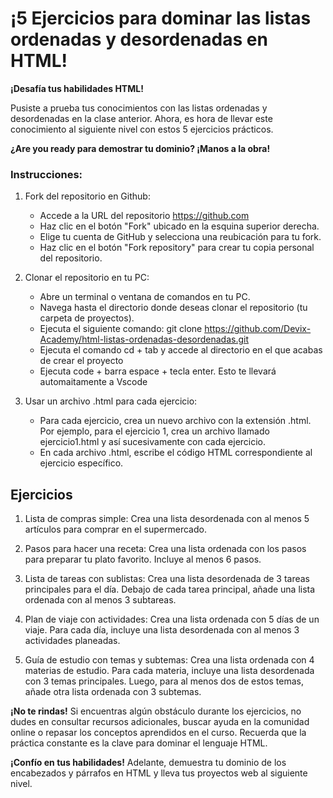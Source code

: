 # ¡5 Ejercicios para dominar las listas ordenadas y desordenadas en HTML!

**¡Desafía tus habilidades HTML!**

Pusiste a prueba tus conocimientos con las listas ordenadas y desordenadas en la clase anterior. Ahora, es hora de llevar este conocimiento al siguiente nivel con estos 5 ejercicios prácticos.

**¿Are you ready para demostrar tu dominio? ¡Manos a la obra!**

### Instrucciones:
1. Fork del repositorio en Github:

    * Accede a la URL del repositorio https://github.com
    * Haz clic en el botón "Fork" ubicado en la esquina superior derecha.
    * Elige tu cuenta de GitHub y selecciona una reubicación para tu fork.
    * Haz clic en el botón "Fork repository" para crear tu copia personal del repositorio.

2. Clonar el repositorio en tu PC:

    * Abre un terminal o ventana de comandos en tu PC.
    * Navega hasta el directorio donde deseas clonar el repositorio (tu carpeta de proyectos).
    * Ejecuta el siguiente comando: git clone https://github.com/Devix-Academy/html-listas-ordenadas-desordenadas.git
    * Ejecuta el comando cd + tab y accede al directorio en el que acabas de crear el proyecto
    * Ejecuta code + barra espace + tecla enter. Esto te llevará automaitamente a Vscode
    

3. Usar un archivo .html para cada ejercicio:

    * Para cada ejercicio, crea un nuevo archivo con la extensión .html. Por ejemplo, para el ejercicio 1, crea un archivo llamado ejercicio1.html y así sucesivamente con cada ejercicio.
    * En cada archivo .html, escribe el código HTML correspondiente al ejercicio específico.

## Ejercicios

1. Lista de compras simple: Crea una lista desordenada con al menos 5 artículos para comprar en el supermercado.

2. Pasos para hacer una receta: Crea una lista ordenada con los pasos para preparar tu plato favorito. Incluye al menos 6 pasos.

3. Lista de tareas con sublistas: Crea una lista desordenada de 3 tareas principales para el día. Debajo de cada tarea principal, añade una lista ordenada con al menos 3 subtareas.

4. Plan de viaje con actividades: Crea una lista ordenada con 5 días de un viaje. Para cada día, incluye una lista desordenada con al menos 3 actividades planeadas.

5. Guía de estudio con temas y subtemas: Crea una lista ordenada con 4 materias de estudio. Para cada materia, incluye una lista desordenada con 3 temas principales. Luego, para al menos dos de estos temas, añade otra lista ordenada con 3 subtemas.

**¡No te rindas!** Si encuentras algún obstáculo durante los ejercicios, no dudes en consultar recursos adicionales, buscar ayuda en la comunidad online o repasar los conceptos aprendidos en el curso. Recuerda que la práctica constante es la clave para dominar el lenguaje HTML.

**¡Confío en tus habilidades!** Adelante, demuestra tu dominio de los encabezados y párrafos en HTML y lleva tus proyectos web al siguiente nivel.
